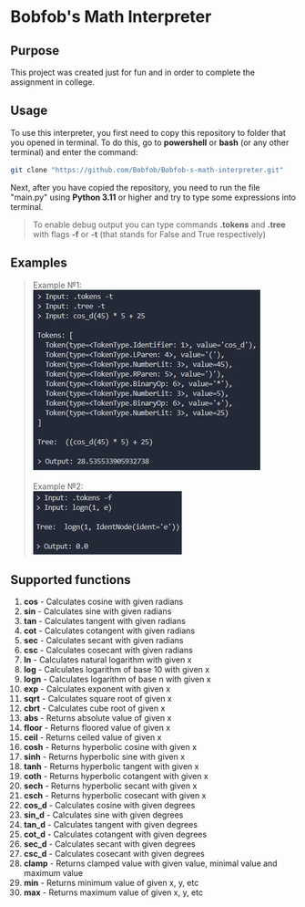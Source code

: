 # Bobfob's Math Interpreter

## Purpose

This project was created just for fun and in order to complete the assignment in college.

## Usage

To use this interpreter, you first need to copy this repository to folder that you opened in terminal. To do this, go to **powershell** or **bash** (or any other terminal) and enter the command:

``` bash
git clone "https://github.com/Bobfob/Bobfob-s-math-interpreter.git"
```

Next, after you have copied the repository, you need to run the file "main.py" using **Python 3.11** or higher and try to type some expressions into terminal.

> To enable debug output you can type commands **.tokens** and **.tree** with flags **-f** or **-t** (that stands for False and True respectively)

## Examples

>Example №1:\
![example №1](images/image_example1.png)
\
\
Example №2:\
![example №2](images/image_example2.png)

## Supported functions

1. **cos** - Calculates cosine with given radians
2. **sin** - Calculates sine with given radians
3. **tan** - Calculates tangent with given radians
4. **cot** - Calculates cotangent with given radians
5. **sec** - Calculates secant with given radians
6. **csc** - Calculates cosecant with given radians
7. **ln** - Calculates natural logarithm with given x
8. **log** - Calculates logarithm of base 10 with given x
9. **logn** - Calculates logarithm of base n with given x
10. **exp** - Calculates exponent with given x
11. **sqrt** - Calculates square root of given x
12. **cbrt** - Calculates cube root of given x
13. **abs** - Returns absolute value of given x
14. **floor** - Returns floored value of given x
15. **ceil** - Returns ceiled value of given x
16. **cosh** - Returns hyperbolic cosine with given x
17. **sinh** - Returns hyperbolic sine with given x
18. **tanh** - Returns hyperbolic tangent with given x
19. **coth** - Returns hyperbolic cotangent with given x
20. **sech** - Returns hyperbolic secant with given x
21. **csch** - Returns hyperbolic cosecant with given x
22. **cos_d** - Calculates cosine with given degrees
23. **sin_d** - Calculates sine with given degrees
24. **tan_d** - Calculates tangent with given degrees
25. **cot_d** - Calculates cotangent with given degrees
26. **sec_d** - Calculates secant with given degrees
27. **csc_d** - Calculates cosecant with given degrees
28. **clamp** - Returns clamped value with given value, minimal value and maximum value
29. **min** - Returns minimum value of given x, y, etc
30. **max** - Returns maximum value of given x, y, etc
